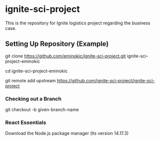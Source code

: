# ignite-sci-project
This is the repository for Ignite logistics project regarding the business case. 

## Setting Up Repository (Example)
git clone https://github.com/eminokic/ignite-sci-project.git ignite-sci-project-eminokic 

cd ignite-sci-project-eminokic

git remote add upstream https://github.com/ignite-sci-project/ignite-sci-project

### Checking out a Branch

git checkout -b given-branch-name                                        

### React Essentials 

Download the Node.js package manager (lts version 14.17.3)
